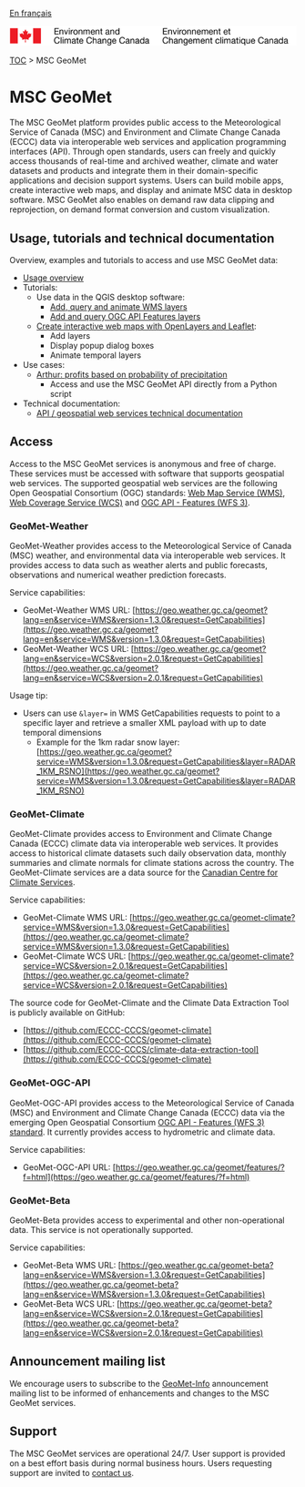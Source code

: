 [En français](readme_fr.md)

![ECCC logo](../img_eccc-logo.png)

[TOC](../readme_en.md) > MSC GeoMet


# MSC GeoMet

The MSC GeoMet platform provides public access to the Meteorological Service of Canada (MSC) and Environment and Climate Change Canada (ECCC) data via interoperable web services and application programming interfaces (API). Through open standards, users can freely and quickly access thousands of real-time and archived weather, climate and water datasets and products and integrate them in their domain-specific applications and decision support systems. Users can build mobile apps, create interactive web maps, and display and animate MSC data in desktop software. MSC GeoMet also enables on demand raw data clipping and reprojection, on demand format conversion and custom visualization.


## Usage, tutorials and technical documentation

Overview, examples and tutorials to access and use MSC GeoMet data:

* [Usage overview](../usage/readme_en.md)
* Tutorials:
    * Use data in the QGIS desktop software:
        * [Add, query and animate WMS layers](../usage/tutorial_WMS_QGIS_en.md)
        * [Add and query OGC API Features layers](../usage/tutorial_OAFeat_QGIS_en.md)
    * [Create interactive web maps with OpenLayers and Leaflet](../usage/tutorial_web-maps_en.md):
        * Add layers
        * Display popup dialog boxes
        * Animate temporal layers
* Use cases:
    * [Arthur: profits based on probability of precipitation](../usage/use-case_arthur/use-case_arthur_en/)
        * Access and use the MSC GeoMet API directly from a Python script
* Technical documentation:
    * [API / geospatial web services technical documentation](web-services_en.md)

## Access

Access to the MSC GeoMet services is anonymous and free of charge. These services must be accessed with software that supports geospatial web services. The supported geospatial web services are the following Open Geospatial Consortium (OGC) standards: [Web Map Service (WMS)](https://www.opengeospatial.org/standards/wms), [Web Coverage Service (WCS)](https://www.opengeospatial.org/standards/wcs) and [OGC API - Features (WFS 3)](https://github.com/opengeospatial/WFS_FES).

### GeoMet-Weather

GeoMet-Weather provides access to the Meteorological Service of Canada (MSC) weather, and environmental data via interoperable web services. It provides access to data such as weather alerts and public forecasts, observations and numerical weather prediction forecasts.

Service capabilities:

* GeoMet-Weather WMS URL: [https://geo.weather.gc.ca/geomet?lang=en&service=WMS&version=1.3.0&request=GetCapabilities](https://geo.weather.gc.ca/geomet?lang=en&service=WMS&version=1.3.0&request=GetCapabilities)
* GeoMet-Weather WCS URL: [https://geo.weather.gc.ca/geomet?lang=en&service=WCS&version=2.0.1&request=GetCapabilities](https://geo.weather.gc.ca/geomet?lang=en&service=WCS&version=2.0.1&request=GetCapabilities)

Usage tip:

* Users can use `&layer=` in WMS GetCapabilities requests to point to a
specific layer and retrieve a smaller XML payload with up to date
temporal dimensions
    * Example for the 1km radar snow layer: [https://geo.weather.gc.ca/geomet?service=WMS&version=1.3.0&request=GetCapabilities&layer=RADAR_1KM_RSNO](https://geo.weather.gc.ca/geomet?service=WMS&version=1.3.0&request=GetCapabilities&layer=RADAR_1KM_RSNO)

### GeoMet-Climate

GeoMet-Climate provides access to Environment and Climate Change Canada (ECCC) climate data via interoperable web services. It provides access to historical climate datasets such daily observation data, monthly summaries and climate normals for climate stations across the country. The GeoMet-Climate services are a data source for the [Canadian Centre for Climate Services](https://canada.ca/climate-services).

Service capabilities:

* GeoMet-Climate WMS URL: [https://geo.weather.gc.ca/geomet-climate?service=WMS&version=1.3.0&request=GetCapabilities](https://geo.weather.gc.ca/geomet-climate?service=WMS&version=1.3.0&request=GetCapabilities)
* GeoMet-Climate WCS URL: [https://geo.weather.gc.ca/geomet-climate?service=WCS&version=2.0.1&request=GetCapabilities](https://geo.weather.gc.ca/geomet-climate?service=WCS&version=2.0.1&request=GetCapabilities)

The source code for GeoMet-Climate and the Climate Data Extraction Tool is publicly available on GitHub:

* [https://github.com/ECCC-CCCS/geomet-climate](https://github.com/ECCC-CCCS/geomet-climate)
* [https://github.com/ECCC-CCCS/climate-data-extraction-tool](https://github.com/ECCC-CCCS/geomet-climate)

### GeoMet-OGC-API

GeoMet-OGC-API provides access to the Meteorological Service of Canada (MSC) and Environment and Climate Change Canada (ECCC) data via the emerging Open Geospatial Consortium [OGC API - Features (WFS 3) standard](https://github.com/opengeospatial/WFS_FES). It currently provides access to hydrometric and climate data.

Service capabilities:

* GeoMet-OGC-API URL: [https://geo.weather.gc.ca/geomet/features/?f=html](https://geo.weather.gc.ca/geomet/features/?f=html)

### GeoMet-Beta

GeoMet-Beta provides access to experimental and other non-operational data. This service is not operationally supported.

Service capabilities:

* GeoMet-Beta WMS URL: [https://geo.weather.gc.ca/geomet-beta?lang=en&service=WMS&version=1.3.0&request=GetCapabilities](https://geo.weather.gc.ca/geomet-beta?lang=en&service=WMS&version=1.3.0&request=GetCapabilities)
* GeoMet-Beta WCS URL: [https://geo.weather.gc.ca/geomet-beta?lang=en&service=WCS&version=2.0.1&request=GetCapabilities](https://geo.weather.gc.ca/geomet-beta?lang=en&service=WCS&version=2.0.1&request=GetCapabilities)


## Announcement mailing list

We encourage users to subscribe to the [GeoMet-Info](https://lists.ec.gc.ca/cgi-bin/mailman/listinfo/geomet-info) announcement mailing list to be informed of enhancements and changes to the MSC GeoMet services.


## Support

The MSC GeoMet services are operational 24/7. User support is provided on a best effort basis during normal business hours. Users requesting support are invited to [contact us](https://www.weather.gc.ca/mainmenu/contact_us_e.html).
